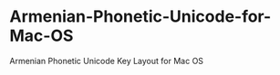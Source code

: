 Armenian-Phonetic-Unicode-for-Mac-OS
====================================

Armenian Phonetic Unicode Key Layout for Mac OS
